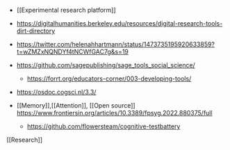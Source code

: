   -  [[Experimental research platform]]

  - https://digitalhumanities.berkeley.edu/resources/digital-research-tools-dirt-directory
  - https://twitter.com/helenahhartmann/status/1473735195920633859?t=wZMZxNQNDYf4tNCWfGAC7g&s=19
  - https://github.com/sagepublishing/sage_tools_social_science/
      - https://forrt.org/educators-corner/003-developing-tools/

  - https://osdoc.cogsci.nl/3.3/

  - [[Memory]],[[Attention]],
    [[Open source]]
    https://www.frontiersin.org/articles/10.3389/fpsyg.2022.880375/full
      - https://github.com/flowersteam/cognitive-testbattery

[[Research]]